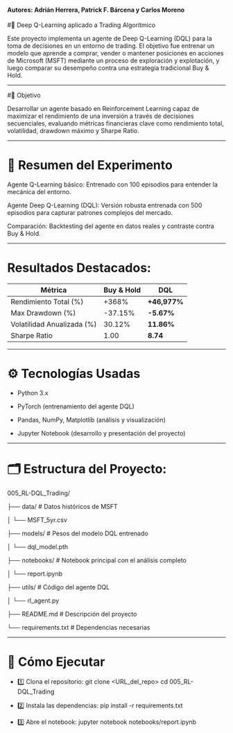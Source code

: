 #### Autores: Adrián Herrera, Patrick F. Bárcena y Carlos Moreno

#🧠 Deep Q-Learning aplicado a Trading Algorítmico

Este proyecto implementa un agente de Deep Q-Learning (DQL) para la toma de decisiones en un entorno de trading. El objetivo fue entrenar un modelo que aprende a comprar, vender o mantener posiciones en acciones de Microsoft (MSFT) mediante un proceso de exploración y explotación, y luego comparar su desempeño contra una estrategia tradicional Buy & Hold.

--- 

#🎯 Objetivo

Desarrollar un agente basado en Reinforcement Learning capaz de maximizar el rendimiento de una inversión a través de decisiones secuenciales, evaluando métricas financieras clave como rendimiento total, volatilidad, drawdown máximo y Sharpe Ratio.

---

# 🧪 Resumen del Experimento
Agente Q-Learning básico: Entrenado con 100 episodios para entender la mecánica del entorno.

Agente Deep Q-Learning (DQL): Versión robusta entrenada con 500 episodios para capturar patrones complejos del mercado.

Comparación: Backtesting del agente en datos reales y contraste contra Buy & Hold.

---

# Resultados Destacados:

| Métrica                    | Buy & Hold | DQL          |
| -------------------------- | ---------- | ------------ |
| Rendimiento Total (%)      | +368%      | **+46,977%** |
| Max Drawdown (%)           | -37.15%    | **-5.67%**   |
| Volatilidad Anualizada (%) | 30.12%     | **11.86%**   |
| Sharpe Ratio               | 1.00       | **8.74**     |

---

# ⚙️ Tecnologías Usadas

- Python 3.x

- PyTorch (entrenamiento del agente DQL)

- Pandas, NumPy, Matplotlib (análisis y visualización)

- Jupyter Notebook (desarrollo y presentación del proyecto)

--- 

# 🗂️ Estructura del Proyecto:

005_RL-DQL_Trading/

├── data/      # Datos históricos de MSFT

│   └── MSFT_5yr.csv

├── models/           # Pesos del modelo DQL entrenado

│   └── dql_model.pth

├── notebooks/        # Notebook principal con el análisis completo

│   └── report.ipynb

├── utils/            # Código del agente DQL

│   └── rl_agent.py

├── README.md         # Descripción del proyecto

└── requirements.txt  # Dependencias necesarias

---

# 🚀 Cómo Ejecutar

- 1️⃣ Clona el repositorio:
git clone <URL_del_repo>
cd 005_RL-DQL_Trading

- 2️⃣ Instala las dependencias:
pip install -r requirements.txt

- 3️⃣ Abre el notebook:
jupyter notebook notebooks/report.ipynb



